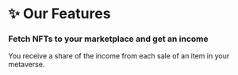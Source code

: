 # ✨ Our Features

### Fetch NFTs to your marketplace and get an income

You receive a share of the income from each sale of an item in your metaverse.
